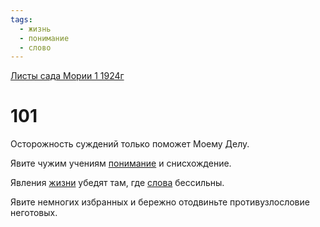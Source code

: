 ```yaml
---
tags:
  - жизнь
  - понимание
  - слово
---
```


[Листы сада Мории 1 1924г](/agni/1924)

# 101
Осторожность суждений только поможет Моему Делу.   

Явите чужим учениям [понимание](/tag/#понимание) и снисхождение.   

Явления [жизни](/tag/#жизнь) убедят там, где [слова](/tag/#слово) бессильны.   

Явите немногих избранных и бережно отодвиньте противузлословие неготовых.   

